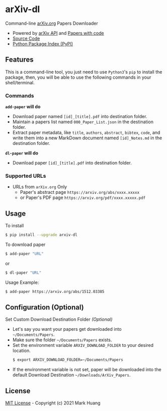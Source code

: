 # arXiv-dl

Command-line [arXiv.org](https://arxiv.org/) Papers Downloader

-   Powered by [arXiv API](https://arxiv.org/help/api/user-manual) and [Papers with code](https://paperswithcode.com/)
-   [Source Code](https://github.com/MarkHershey/arxiv-dl)
-   [Python Package Index (PyPI)](https://pypi.org/project/arxiv-dl/)

## Features

This is a command-line tool, you just need to use `Python3`'s `pip` to install the package, then, you will be able to use the following commands in your shell/terminal.

### Commands

**`add-paper` will do**

-   Download paper named `[id]_[title].pdf` into destination folder.
-   Maintain a papers list named `000_Paper_List.json` in the destination folder.
-   Extract paper metadata, like `title`, `authors`, `abstract`, `bibtex`, `code`, and write them into a new MarkDown document named `[id]_Notes.md` in the destination folder.

**`dl-paper` will do**

-   Download paper `[id]_[title].pdf` into destination folder.

### Supported URLs

-   URLs from `arXiv.org` Only
    -   Paper's abstract page `https://arxiv.org/abs/xxxx.xxxxx`
    -   or Paper's PDF page `https://arxiv.org/pdf/xxxx.xxxxx.pdf`

## Usage

To install

```bash
$ pip install --upgrade arxiv-dl
```

To download paper

```bash
$ add-paper "URL"
```

or

```bash
$ dl-paper "URL"
```

Usage Example:

```bash
$ add-paper https://arxiv.org/abs/1512.03385
```

## Configuration (Optional)

Set Custom Download Destination Folder _(Optional)_

-   Let's say you want your papers get downloaded into `~/Documents/Papers`.
-   Make sure the folder `~/Documents/Papers` exists.
-   Set the environment variable `ARXIV_DOWNLOAD_FOLDER` to your desired location.
    ```bash
    $ export ARXIV_DOWNLOAD_FOLDER=~/Documents/Papers
    ```
-   If the environment variable is not set, paper will be downloaded into the default Download Destination `~/Downloads/ArXiv_Papers`.

## License

[MIT License](LICENSE) - Copyright (c) 2021 Mark Huang
